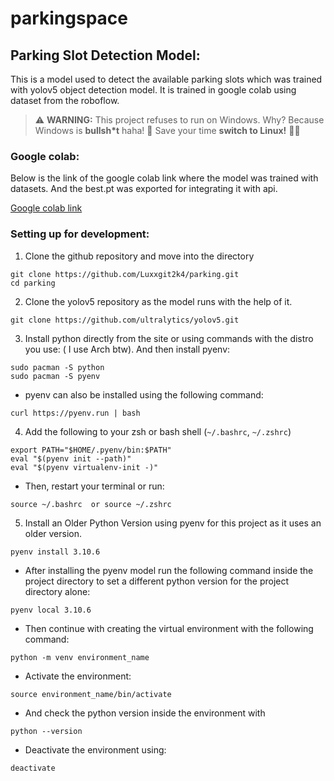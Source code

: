 # parkingspace

## Parking Slot Detection Model:
This is a model used to detect the available parking slots which was trained with yolov5 object detection model. It is trained in google colab using dataset from the roboflow.
> ⚠️ **WARNING:** This project refuses to run on Windows. Why?
 > Because Windows is **bullsh*t** haha! 💩
> Save your time **switch to Linux!** 🐧🚀

### Google colab:

Below is the link of the google colab link where the model was trained with datasets. And the best.pt was exported for integrating it with api.

[Google colab link](https://colab.research.google.com/drive/18Wz7rz7IeWxsfgTjwLiDtkHnNX-aKuCt?usp=sharing )

### Setting up for development:

1.  Clone the github repository and move into the directory

```
git clone https://github.com/Luxxgit2k4/parking.git
cd parking
```

2. Clone the yolov5 repository as the model runs with the help of it.

```
git clone https://github.com/ultralytics/yolov5.git
```
3. Install python directly from the site or using commands with the distro you use: ( I use Arch btw). And then install pyenv:

```
sudo pacman -S python
sudo pacman -S pyenv
```

- pyenv can also be installed using the following command:

```
curl https://pyenv.run | bash
```


4. Add the following to your zsh or bash shell (`~/.bashrc`, `~/.zshrc`)

```
export PATH="$HOME/.pyenv/bin:$PATH"
eval "$(pyenv init --path)"
eval "$(pyenv virtualenv-init -)"
```

- Then, restart your terminal or run:

```
source ~/.bashrc  or source ~/.zshrc
```

5. Install an Older Python Version using pyenv for this project as it uses an older version.

```
pyenv install 3.10.6
```

 - After installing the pyenv model run the following command inside the project directory to set a different python version for the project directory alone:

```
pyenv local 3.10.6
```

- Then continue with creating the virtual environment with the following command:

```
python -m venv environment_name
```

- Activate the environment:

```
source environment_name/bin/activate
```

- And check the python version inside the environment with

```
python --version
```

- Deactivate the environment using:

```
deactivate
```

